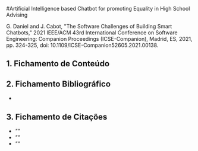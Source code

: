 #Artificial Intelligence based Chatbot for promoting
Equality in High School Advising

G. Daniel and J. Cabot, "The Software Challenges of Building Smart Chatbots," 2021 IEEE/ACM 43rd International Conference on Software Engineering: Companion Proceedings (ICSE-Companion), Madrid, ES, 2021, pp. 324-325, doi: 10.1109/ICSE-Companion52605.2021.00138.

## 1. Fichamento de Conteúdo

## 2. Fichamento Bibliográfico 

* 

## 3. Fichamento de Citações 

* _""_
* _""_
* _""_
